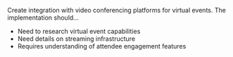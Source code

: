 Create integration with video conferencing platforms for virtual events. The implementation should...

- Need to research virtual event capabilities
- Need details on streaming infrastructure
- Requires understanding of attendee engagement features